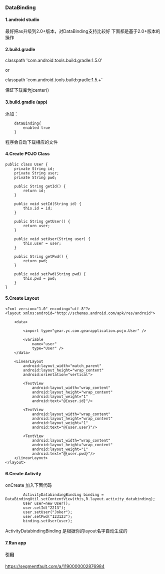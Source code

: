 ### DataBinding

#### 1.android studio 
最好把as升级到2.0+版本，对DataBinding支持比较好
下面都是基于2.0+版本的操作
#### 2.build.gradle

classpath 'com.android.tools.build:gradle:1.5.0'

or

classpath 'com.android.tools.build:gradle:1.5.+'

保证下载库为jcenter()

#### 3.build.gradle (app)

添加：
```
    dataBinding{
        enabled true
    }
```
程序会自动下载相应的文件

#### 4.Create POJO Class
```
public class User {
    private String id;
    private String user;
    private String pwd;

    public String getId() {
        return id;
    }

    public void setId(String id) {
        this.id = id;
    }

    public String getUser() {
        return user;
    }

    public void setUser(String user) {
        this.user = user;
    }

    public String getPwd() {
        return pwd;
    }

    public void setPwd(String pwd) {
        this.pwd = pwd;
    }
}
```


#### 5.Create Layout
```
<?xml version="1.0" encoding="utf-8"?>
<layout xmlns:android="http://schemas.android.com/apk/res/android">

    <data>

        <import type="gear.yc.com.gearapplication.pojo.User" />

        <variable
            name="user"
            type="User" />
    </data>

    <LinearLayout
        android:layout_width="match_parent"
        android:layout_height="wrap_content"
        android:orientation="vertical">

        <TextView
            android:layout_width="wrap_content"
            android:layout_height="wrap_content"
            android:layout_weight="1"
            android:text="@{user.id}"/>

        <TextView
            android:layout_width="wrap_content"
            android:layout_height="wrap_content"
            android:layout_weight="1"
            android:text="@{user.user}"/>

        <TextView
            android:layout_width="wrap_content"
            android:layout_height="wrap_content"
            android:layout_weight="1"
            android:text="@{user.pwd}"/>
    </LinearLayout>
</layout>

```

#### 6.Create Activity
onCreate 加入下面代码
```
        ActivityDatabindingBinding binding = DataBindingUtil.setContentView(this,R.layout.activity_databinding);
        User user=new User();
        user.setId("2213");
        user.setUser("Joker");
        user.setPwd("123123");
        binding.setUser(user);
```
ActivityDatabindingBinding 是根据你的layout名字自动生成的
#### 7.Run app

#### 引用
https://segmentfault.com/a/1190000002876984
